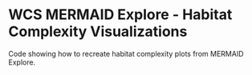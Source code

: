 # WCS MERMAID Explore - Habitat Complexity Visualizations
Code showing how to recreate habitat complexity plots from MERMAID Explore.
